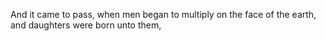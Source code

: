 And it came to pass, when men began to multiply on the face of the earth, and daughters were born unto them,
